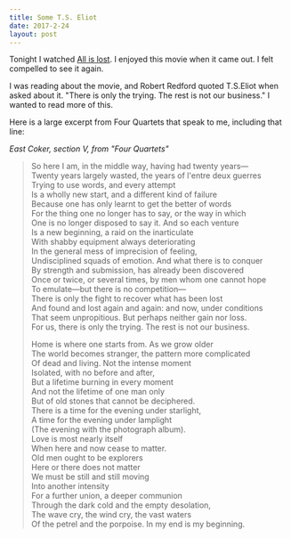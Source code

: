 ```yaml
---
title: Some T.S. Eliot
date: 2017-2-24
layout: post
---
```


Tonight I watched [All is lost](https://www.rottentomatoes.com/m/all_is_lost_2013/).
I enjoyed this movie when it came out. I felt compelled to see it
again.

I was reading about the movie, and Robert Redford quoted T.S.Eliot when asked
about it. "There is only the trying. The rest is not our business."
I wanted to read more of this.

Here is a large excerpt from Four Quartets that speak to me, including that line:

_East Coker, section V, from "Four Quartets"_

> So here I am, in the middle way, having had twenty years—  
> Twenty years largely wasted, the years of l'entre deux guerres  
> Trying to use words, and every attempt  
> Is a wholly new start, and a different kind of failure  
> Because one has only learnt to get the better of words  
> For the thing one no longer has to say, or the way in which  
> One is no longer disposed to say it. And so each venture  
> Is a new beginning, a raid on the inarticulate  
> With shabby equipment always deteriorating  
> In the general mess of imprecision of feeling,  
> Undisciplined squads of emotion. And what there is to conquer  
> By strength and submission, has already been discovered  
> Once or twice, or several times, by men whom one cannot hope  
> To emulate—but there is no competition—  
> There is only the fight to recover what has been lost  
> And found and lost again and again: and now, under conditions  
> That seem unpropitious. But perhaps neither gain nor loss.  
> For us, there is only the trying. The rest is not our business.  
>   
> Home is where one starts from. As we grow older  
> The world becomes stranger, the pattern more complicated  
> Of dead and living. Not the intense moment  
> Isolated, with no before and after,  
> But a lifetime burning in every moment  
> And not the lifetime of one man only  
> But of old stones that cannot be deciphered.  
> There is a time for the evening under starlight,  
> A time for the evening under lamplight  
> (The evening with the photograph album).  
> Love is most nearly itself  
> When here and now cease to matter.  
> Old men ought to be explorers  
> Here or there does not matter  
> We must be still and still moving  
> Into another intensity  
> For a further union, a deeper communion  
> Through the dark cold and the empty desolation,  
> The wave cry, the wind cry, the vast waters  
> Of the petrel and the porpoise. In my end is my beginning.  



